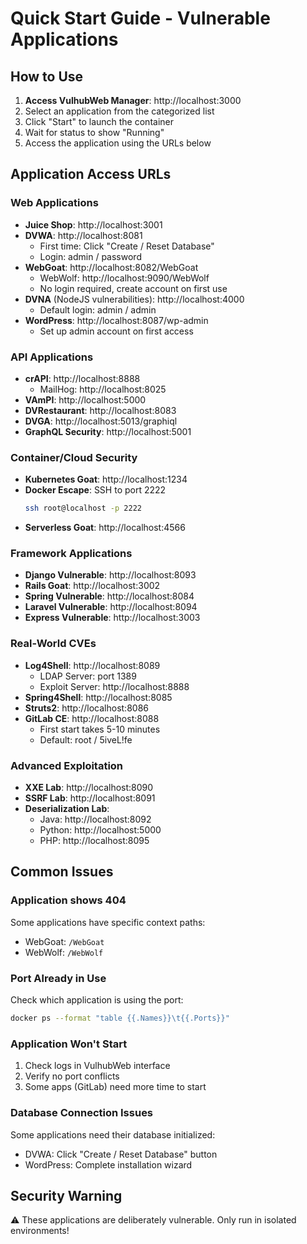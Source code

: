 # Quick Start Guide - Vulnerable Applications

## How to Use

1. **Access VulhubWeb Manager**: http://localhost:3000
2. Select an application from the categorized list
3. Click "Start" to launch the container
4. Wait for status to show "Running"
5. Access the application using the URLs below

## Application Access URLs

### Web Applications
- **Juice Shop**: http://localhost:3001
- **DVWA**: http://localhost:8081
  - First time: Click "Create / Reset Database"
  - Login: admin / password
- **WebGoat**: http://localhost:8082/WebGoat
  - WebWolf: http://localhost:9090/WebWolf
  - No login required, create account on first use
- **DVNA** (NodeJS vulnerabilities): http://localhost:4000
  - Default login: admin / admin
- **WordPress**: http://localhost:8087/wp-admin
  - Set up admin account on first access

### API Applications
- **crAPI**: http://localhost:8888
  - MailHog: http://localhost:8025
- **VAmPI**: http://localhost:5000
- **DVRestaurant**: http://localhost:8083
- **DVGA**: http://localhost:5013/graphiql
- **GraphQL Security**: http://localhost:5001

### Container/Cloud Security
- **Kubernetes Goat**: http://localhost:1234
- **Docker Escape**: SSH to port 2222
  ```bash
  ssh root@localhost -p 2222
  ```
- **Serverless Goat**: http://localhost:4566

### Framework Applications
- **Django Vulnerable**: http://localhost:8093
- **Rails Goat**: http://localhost:3002
- **Spring Vulnerable**: http://localhost:8084
- **Laravel Vulnerable**: http://localhost:8094
- **Express Vulnerable**: http://localhost:3003

### Real-World CVEs
- **Log4Shell**: http://localhost:8089
  - LDAP Server: port 1389
  - Exploit Server: http://localhost:8888
- **Spring4Shell**: http://localhost:8085
- **Struts2**: http://localhost:8086
- **GitLab CE**: http://localhost:8088
  - First start takes 5-10 minutes
  - Default: root / 5iveL!fe

### Advanced Exploitation
- **XXE Lab**: http://localhost:8090
- **SSRF Lab**: http://localhost:8091
- **Deserialization Lab**:
  - Java: http://localhost:8092
  - Python: http://localhost:5000
  - PHP: http://localhost:8095

## Common Issues

### Application shows 404
Some applications have specific context paths:
- WebGoat: `/WebGoat`
- WebWolf: `/WebWolf`

### Port Already in Use
Check which application is using the port:
```bash
docker ps --format "table {{.Names}}\t{{.Ports}}"
```

### Application Won't Start
1. Check logs in VulhubWeb interface
2. Verify no port conflicts
3. Some apps (GitLab) need more time to start

### Database Connection Issues
Some applications need their database initialized:
- DVWA: Click "Create / Reset Database" button
- WordPress: Complete installation wizard

## Security Warning
⚠️ These applications are deliberately vulnerable. Only run in isolated environments! 